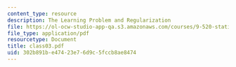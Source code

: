 ```yaml
---
content_type: resource
description: The Learning Problem and Regularization
file: https://ol-ocw-studio-app-qa.s3.amazonaws.com/courses/9-520-statistical-learning-theory-and-applications-spring-2003/302b891be47423e76d9c5fccb8ae8474_class03.pdf
file_type: application/pdf
resourcetype: Document
title: class03.pdf
uid: 302b891b-e474-23e7-6d9c-5fccb8ae8474
---
```


